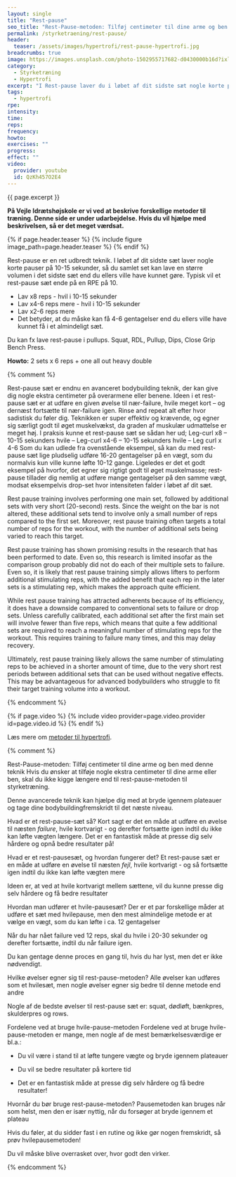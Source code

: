 ```yaml
---
layout: single
title: "Rest-pause"
seo_title: "Rest-Pause-metoden: Tilføj centimeter til dine arme og ben med denne teknik"
permalink: /styrketraening/rest-pause/
header:
  teaser: /assets/images/hypertrofi/rest-pause-hypertrofi.jpg
breadcrumbs: true
image: https://images.unsplash.com/photo-1502955717682-d0430000b16d?ixlib=rb-1.2.1&ixid=MnwxMjA3fDB8MHxwaG90by1wYWdlfHx8fGVufDB8fHx8&auto=format&fit=crop&height=630&w=1200&q=10
category:
  - Styrketræning
  - Hypertrofi
excerpt: "I Rest-pause laver du i løbet af dit sidste sæt nogle korte pauser på 10-15 sekunder, så du samlet set kan lave en større volumen i det samlede sæt, end du ellers ville have kunnet gøre."
tags:
  - hypertrofi
rpe: 
intensity: 
time: 
reps: 
frequency: 
howto:
exercises: ""
progress:
effect: ""
video:
  provider: youtube
  id: QzKh457O2E4
---
```


{{ page.excerpt }}

**På Vejle Idrætshøjskole er vi ved at beskrive forskellige metoder til træning. Denne side er under udarbejdelse. Hvis du vil hjælpe med beskrivelsen, så er det meget værdsat.**

{% if page.header.teaser %}
  {% include figure image_path=page.header.teaser %}
{% endif %}

Rest-pause er en ret udbredt teknik. I løbet af dit sidste sæt laver nogle korte pauser på 10-15 sekunder, så du samlet set kan lave en større volumen i det sidste sæt end du ellers ville have kunnet gøre. Typisk vil et rest-pause sæt ende på en RPE på 10.

- Lav x8 reps - hvil i 10-15 sekunder
- Lav x4-6 reps mere - hvil i 10-15 sekunder
- Lav x2-6 reps mere
- Det betyder, at du måske kan få 4-6 gentagelser end du ellers ville have kunnet få i et almindeligt sæt.

Du kan fx lave rest-pause i pullups. Squat, RDL, Pullup, Dips, Close Grip Bench Press.

**Howto:** 2 sets x 6 reps + one all out heavy double

{% comment %}

Rest-pause sæt er endnu en avanceret bodybuilding teknik, der kan give dig nogle ekstra centimeter på overarmene eller benene. Ideen i et rest-pause sæt er at udføre en given øvelse til nær-failure, hvile meget kort – og dernæst fortsætte til nær-failure igen. Rinse and repeat alt efter hvor sadistisk du føler dig.
Teknikken er super effektiv og krævende, og egner sig særligt godt til øget muskelvækst, da graden af muskulær udmattelse er meget høj. I praksis kunne et rest-pause sæt se sådan her ud;
Leg-curl x8 – 10-15 sekunders hvile –
Leg-curl x4-6 – 10-15 sekunders hvile –
Leg curl x 4-6
Som du kan udlede fra ovenstående eksempel, så kan du med rest-pause sæt lige pludselig udføre 16-20 gentagelser på en vægt, som du normalvis kun ville kunne løfte 10-12 gange.
Ligeledes er det et godt eksempel på hvorfor, det egner sig rigtigt godt til øget muskelmasse; rest-pause tillader dig nemlig at udføre mange gentagelser på den samme vægt, modsat eksempelvis drop-set hvor intensiteten falder i løbet af dit sæt.


Rest pause training involves performing one main set, followed by additional sets with very short (20-second) rests. Since the weight on the bar is not altered, these additional sets tend to involve only a small number of reps compared to the first set. Moreover, rest pause training often targets a total number of reps for the workout, with the number of additional sets being varied to reach this target.

Rest pause training has shown promising results in the research that has been performed to date. Even so, this research is limited insofar as the comparison group probably did not do each of their multiple sets to failure. Even so, it is likely that rest pause training simply allows lifters to perform additional stimulating reps, with the added benefit that each rep in the later sets is a stimulating rep, which makes the approach quite efficient.

While rest pause training has attracted adherents because of its efficiency, it does have a downside compared to conventional sets to failure or drop sets. Unless carefully calibrated, each additional set after the first main set will involve fewer than five reps, which means that quite a few additional sets are required to reach a meaningful number of stimulating reps for the workout. This requires training to failure many times, and this may delay recovery.

Ultimately, rest pause training likely allows the same number of stimulating reps to be achieved in a shorter amount of time, due to the very short rest periods between additional sets that can be used without negative effects. This may be advantageous for advanced bodybuilders who struggle to fit their target training volume into a workout.

{% endcomment %}

{% if page.video %}
  {% include video provider=page.video.provider id=page.video.id %}
{% endif %}

Læs mere om [metoder til hypertrofi](/hypertrofi-metoder/).

{% comment %}

Rest-Pause-metoden: Tilføj centimeter til dine arme og ben med denne teknik
Hvis du ønsker at tilføje nogle ekstra centimeter til dine arme eller ben, skal du ikke kigge længere end til rest-pause-metoden til styrketræning. 

Denne avancerede teknik kan hjælpe dig med at bryde igennem plateauer og tage dine bodybuildingfremskridt til det næste niveau. 

Hvad er et rest-pause-sæt så? Kort sagt er det en måde at udføre en øvelse til næsten _failure_, hvile kortvarigt - og derefter fortsætte igen indtil du ikke kan løfte vægten længere. Det er en fantastisk måde at presse dig selv hårdere og opnå bedre resultater på!

Hvad er et rest-pausesæt, og hvordan fungerer det?
Et rest-pause sæt er en måde at udføre en øvelse til næsten _fejl_, hvile kortvarigt - og så fortsætte igen indtil du ikke kan løfte vægten mere 

Ideen er, at ved at hvile kortvarigt mellem sættene, vil du kunne presse dig selv hårdere og få bedre resultater 

Hvordan man udfører et hvile-pausesæt?
Der er et par forskellige måder at udføre et sæt med hvilepause, men den mest almindelige metode er at vælge en vægt, som du kan løfte i ca. 12 gentagelser 

Når du har nået failure ved 12 reps, skal du hvile i 20-30 sekunder og derefter fortsætte, indtil du når failure igen.

Du kan gentage denne proces en gang til, hvis du har lyst, men det er ikke nødvendigt.

Hvilke øvelser egner sig til rest-pause-metoden?
Alle øvelser kan udføres som et hvilesæt, men nogle øvelser egner sig bedre til denne metode end andre 

Nogle af de bedste øvelser til rest-pause sæt er: squat, dødløft, bænkpres, skulderpres og rows.

Fordelene ved at bruge hvile-pause-metoden
Fordelene ved at bruge hvile-pause-metoden er mange, men nogle af de mest bemærkelsesværdige er bl.a.:

- Du vil være i stand til at løfte tungere vægte og bryde igennem plateauer 

- Du vil se bedre resultater på kortere tid 

- Det er en fantastisk måde at presse dig selv hårdere og få bedre resultater!

Hvornår du bør bruge rest-pause-metoden?
Pausemetoden kan bruges når som helst, men den er især nyttig, når du forsøger at bryde igennem et plateau 

Hvis du føler, at du sidder fast i en rutine og ikke gør nogen fremskridt, så prøv hvilepausemetoden!

Du vil måske blive overrasket over, hvor godt den virker.

{% endcomment %}